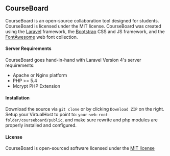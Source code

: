 ## CourseBoard

CourseBoard is an open-source collaboration tool designed for students. CourseBoard is licensed under the MIT license. CourseBoard was created using the [Laravel](https://github.com/laravel/framework) framework, the [Bootstrap](https://github.com/twbs/bootstrap) CSS and JS framework, and the [FontAwesome](http://fontawesome.io) web font collection.

#### Server Requirements

CourseBoard goes hand-in-hand with Laravel Version 4's server requirements:

- Apache or Nginx platform
- PHP >= 5.4
- Mcrypt PHP Extension

#### Installation

Download the source via `git clone` or by clicking `Download ZIP` on the right. Setup your VirtualHost to point to: `your-web-root-folder/courseboard/public`, and make sure rewrite and php modules are properly installed and configured.

#### License

CourseBoard is open-sourced software licensed under the [MIT license](http://opensource.org/licenses/MIT)
